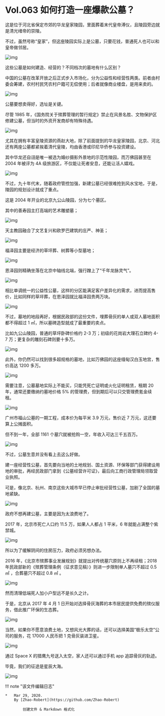 # Vol.063 如何打造一座爆款公墓？

这是位于河北省保定市郊的华龙皇家陵园，里面葬着末代皇帝溥仪，且陵园旁边就是清光绪帝的崇陵。

不过，虽然号称“皇家”，但这座陵园实际上是公墓，只要花钱，普通死人也可以和皇帝做邻居。

![img](https://paperclip.host/static/U6yRaDu1NaYO6P6lGBBtXN6fq1NlgIS8tBicLuW0e3t9jDlRafMaU3vgzq6Nq4SIeYicUicsn570dqBhpcuA2tGzQ.png)

这些公墓是如何建造、经营的？不同档次的墓地有什么区别？

中国的公墓在改革开放之后正式步入市场化，分为公益性和经营性两类。前者由村委会筹建，农村村民凭农村户籍可无偿使用；后者就像商业楼盘，是用来卖的。

![img](https://paperclip.host/static/U6yRaDu1NaYO6P6lGBBtXN6fq1NlgIS87w3eZQicwAexYv0SAEmtVEfk2W2PfvYibpDIM2dPjzoUtdPtO1tYC5Jw.gif)

公墓要想卖得好，选址是关键。

尽管 1985 年，《国务院关于殡葬管理的暂行规定》禁止在风景名胜、文物保护区修建公墓，但当时的外资开发商却有特殊待遇。

![img](https://paperclip.host/static/U6yRaDu1NaYO6P6lGBBtXN6fq1NlgIS8TByr0Lic7spCvbeyiboWZ2ib5ytNdQVcYicibMx9iah8SkgHFSu6v0tbRHeQ.gif)

尤其在拥有丰富皇陵资源的燕赵大地，除了前面提到的华龙皇家陵园，北京、河北还有两座公墓都紧挨着清代皇陵，均由香港或印尼华侨参与投资建设。

其中华龙还自诩是唯一被选为婚纱摄影外景地的示范性陵园，而万佛园甚至在 2004 年被评为 4A 级旅游区，不仅能让死者安息，还能让活人嬉戏。

![img](https://paperclip.host/static/U6yRaDu1NaYO6P6lGBBtXN6fq1NlgIS8ZlURN1djwao7iaMVeb2lLYiaibhARgCAicib3uXxKIjYSFYqOlyFyXwKnYw.gif)

不过，九十年代末，随着政府管控加强，新建公墓已经很难抢到风水宝地，于是，陵园的规划设计就成了重点。

这是 2004 年开业的北京九公山陵园，分为七个墓区。

其中的善寿园主打高端的艺术雕塑墓；

![img](https://paperclip.host/static/U6yRaDu1NaYO6P6lGBBtXN6fq1NlgIS8SudXtzJU6j0TdxgJQbq8qY4kgNhM1gKthD8icuDavWm7Yjblq2TVc7Q.png)

天主教园融合了文艺复兴和欧罗巴建筑的庄严、神圣；

![img](https://paperclip.host/static/U6yRaDu1NaYO6P6lGBBtXN6fq1NlgIS8UHwrC5ctft4rZFESzp2jIu27wIunFAulj8wvjhIoVKscPznIIdtEYw.png)

福泽园主要是经济的草坪葬、树葬等小型墓地；

![img](https://paperclip.host/static/U6yRaDu1NaYO6P6lGBBtXN6fq1NlgIS8NiaFm4Fowf7QqEvSWoEdvO03pxHPiac7nqOtIwIg4xcibHMNPu7qDwVTw.png)

恩泽园则精确坐落在北京中轴线北端，强行蹭上了“千年龙脉灵气”。

![img](https://paperclip.host/static/U6yRaDu1NaYO6P6lGBBtXN6fq1NlgIS8IT3ZVNrdp1zlhbzSic8CjuTy7ElRMuDIG4ibic8P2sjicMNjHYzPrWGicQQ.png)

相比单调统一的公益性公墓，这样的分区能满足客户差异化的需求，进而提高售价，比如同样的草坪葬，在恩泽园就比福泽园贵两万块。

![img](https://paperclip.host/static/U6yRaDu1NaYO6P6lGBBtXN6fq1NlgIS8lUOUZyhDk4yEJzb8XgB8DEAFDpvuKffqYHlmanrmd81TNjOEJtJlbw.png)

不过，墓地的地段再好，根据民政部的这份文件，埋葬骨灰的单人或双人墓地面积都不得超过 1 ㎡，所以墓碑造型就成了最重要的卖点。

比如九公山陵园，普通的草坪卧碑价格约 2-3 万；初级的花岗岩大理石立碑约 4-7 万；更复杂的雕刻石碑则要十多万。

![img](https://paperclip.host/static/U6yRaDu1NaYO6P6lGBBtXN6fq1NlgIS8ouxicjIExAoUNQ5R3mC8kOUzD3HrWCvU4Gad4IOSf8K2WDllDBMl25g.gif)

此外，你仍然可以找到很多超规格的墓地，比如万佛园的这座缅甸汉白玉地宫，售价高达 1200 多万。

![img](https://paperclip.host/static/U6yRaDu1NaYO6P6lGBBtXN6fq1NlgIS8dHWO8CyrbzF2H1O6jcd87BibhUe6hOarlhQaiamKdOadoz20qKqD2Iwg.gif)

需要注意，公墓墓地实际上不能买，只能凭死亡证明或火化证明租赁，租期 20 年，通常还要缴纳约墓地价格 5% 的管理费，但到期后可以只交管理费氪金续租。

![img](https://paperclip.host/static/U6yRaDu1NaYO6P6lGBBtXN6fq1NlgIS8zyLM7Hlr2m7AYvVrLicdGGsA6Vfe6nNWJujXev50sWVee5FciaMRONOQ.gif)

广州市福山公墓的一期工程，成本价为每平米 3.9 万元，售价近 7 万元，这还要算上公摊面积。

但不到一年，全部 1161 个墓穴就被抢购一空，年收入可达三千五百万。

![img](https://paperclip.host/static/U6yRaDu1NaYO6P6lGBBtXN6fq1NlgIS8fxzdSETaic6G9LPNUzYLYB1FxSnALZnTwIia6YeAOoQ5jia7TaDsn2QGg.gif)

不过，公墓生意并没有看上去这么好做。

建一座经营性公墓，首先要向当地的土地规划、国土资源、环保等部门获得建设用地的审批，再经民政部门拿到《公墓经营许可证》，最后向工商行政管理局领取营业执照。

可是，像北京、杭州、南京这些大城市早已停止审批经营性公墓，加剧了全国的墓地紧缺。

![img](https://paperclip.host/static/U6yRaDu1NaYO6P6lGBBtXN6fq1NlgIS8gV8h0SJDsyuyY1PoQLN8wtkz2UkSIKAzoyKpWhbic4ayR9d5txI8KRA.gif)

政府不想再建公墓，主要是因为太浪费地了。

2017 年，北京市死亡人口约 11.5 万，如果人人都占 1 平米，6 年就能占满整个紫禁城。

![img](https://paperclip.host/static/U6yRaDu1NaYO6P6lGBBtXN6fq1NlgIS8iceW44F9icgSShT1hHyCtibcHibknXnkAgaP01lJkY930va0qdGJ3IxQhg.gif)

所以为了缓解阴间的住房压力，政府必须另想办法。

2016 年，《北京市殡葬事业发展规划》就提出对传统墓穴原则上不再续租；2018 年民政部新的《殡葬管理条例（征求意见稿）》则进一步限制单人墓穴不超过 0.5㎡ ，合葬墓穴不超过 0.8 ㎡ 。

![img](https://paperclip.host/static/U6yRaDu1NaYO6P6lGBBtXN6fq1NlgIS8VOqUV9Kd2xBfCz7Gdhs3HEEj6uqh5vf7T6CKAmTT1NeHmwrrebVQaA.gif)

然而清理低端死人加小户型远不是长久之计。

于是，北京从 2017 年 4 月 1 日开始对选择骨灰海葬的本市居民提供免费的殡仪服务，借此推广环保的生态葬。

![img](https://paperclip.host/static/U6yRaDu1NaYO6P6lGBBtXN6fq1NlgIS8zyJkenh416rRvPOJIecoOaNL96OKMLUVBgPMpj8da0KjKcYXia3MZHw.gif)

当然，如果你不愿意浪费土地，又想风光大葬的话，还可以选择美国“极乐太空”公司的服务，花 17000 人民币把 1 克骨灰装进卫星。

![img](https://paperclip.host/static/U6yRaDu1NaYO6P6lGBBtXN6fq1NlgIS8Koa14B0aQVLDG7N64UwOnIYGZkkepoXJ6hncDnUUmeXHiaqtn0DSD1A.gif)

通过 Space X 的猎鹰九号送入太空，家人还可以通过手机 app 追踪骨灰的轨迹。

毕竟，我们的征途是星辰大海。

![img](https://paperclip.host/static/U6yRaDu1NaYO6P6lGBBtXN6fq1NlgIS8sj18YzwIg1aqmfUztybesTU8Zeic0wDhXYs941sLYd7JqjW982jIryg.gif)

!!! note "该文件编辑日志"

	* 	Mar 29, 2020.
		By [Zhao-Robert](https://github.com/Zhao-Robert)
	
			创建文件 & Markdown 格式化
